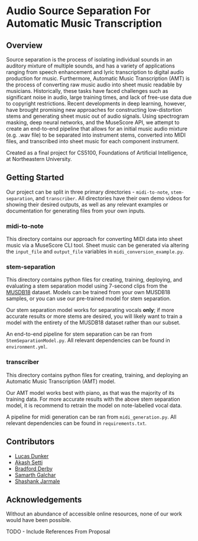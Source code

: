 # Audio Source Separation For Automatic Music Transcription

## Overview
Source separation is the process of isolating individual sounds in an auditory mixture of multiple sounds, and has a variety of applications ranging from speech enhancement and lyric transcription to digital audio production for music. Furthermore, Automatic Music Transcription (AMT) is the process of converting raw music audio into sheet music readable by musicians. Historically, these tasks have faced challenges such as significant noise in audio, large training times, and lack of free-use data due to copyright restrictions. Recent developments in deep learning, however, have brought promising new approaches for constructing low-distortion stems and generating sheet music out of audio signals. Using spectrogram masking, deep neural networks, and the MuseScore API, we attempt to create an end-to-end pipeline that allows for an initial music audio mixture (e.g. .wav file) to be separated into instrument stems, converted into MIDI files, and transcribed into sheet music for each component instrument.

Created as a final project for CS5100, Foundations of Artificial Intelligence, at Northeastern University.

## Getting Started
Our project can be split in three primary directories - `midi-to-note`, `stem-separation`, and `transcriber`. All directories have their own demo videos for showing their desired outputs, as well as any relevant examples or documentation for generating files from your own inputs.

### midi-to-note
This directory contains our approach for converting MIDI data into sheet music via a MuseScore CLI tool. Sheet music can be generated via altering the `input_file` and `output_file` variables in `midi_conversion_example.py`.

### stem-separation
This directory contains python files for creating, training, deploying, and evaluating a stem separation model using 7-second clips from the [MUSDB18](https://sigsep.github.io/datasets/musdb.html) dataset. Models can be trained from your own MUSDB18 samples, or you can use our pre-trained model for stem separation. 

Our stem separation model works for separating vocals **only**; if more accurate results or more stems are desired, you will likely want to train a model with the entirety of the MUSDB18 dataset rather than our subset.

An end-to-end pipeline for stem separation can be ran from `StemSeparationModel.py`. All relevant dependencies can be found in `environment.yml`. 

### transcriber 
This directory contains python files for creating, training, and deploying an Automatic Music Transcription (AMT) model. 

Our AMT model works best with piano, as that was the majority of its training data. For more accurate results with the above stem separation model, it is recommend to retrain the model on note-labelled vocal data. 

A pipeline for midi generation can be ran from `midi_generation.py`. All relevant dependencies can be found in `requirements.txt`.                                       

## Contributors
- [Lucas Dunker](https://github.com/Lucas-Dunker)
- [Akash Setti](https://github.com/asetti2002)
- [Bradford Derby](https://github.com/bderbs30)
- [Samarth Galchar](https://github.com/Samarthvg)
- [Shashank Jarmale](https://github.com/shashjar)

## Acknowledgements

Without an abundance of accessible online resources, none of our work would have been possible. 

TODO - Include References From Proposal
